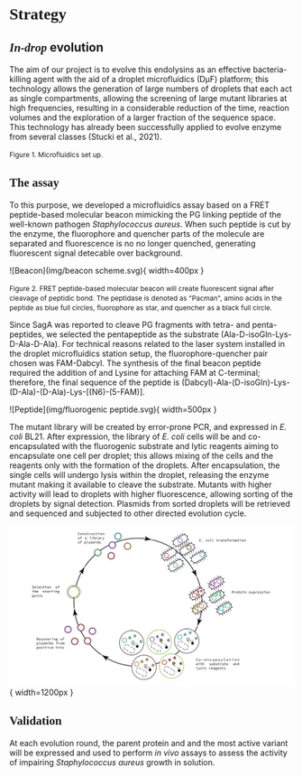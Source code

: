 # **<span style="font-family:Source Code pro">Strategy</span>**


## *<span style="font-family:Source Code pro">In-drop* evolution</span>

The aim of our project is to evolve this endolysins as an effective bacteria-killing agent with the aid of a droplet microfluidics (DµF) platform; this technology allows the generation of large numbers of droplets that each act as single compartments, allowing the screening of large mutant libraries at high frequencies, resulting in a considerable reduction of the time, reaction volumes and the exploration of a larger fraction of the sequence space. This technology has already been successfully applied to evolve enzyme from several classes (Stucki et al., 2021). 

<span style="font-size: 12px">Figure 1. Microfluidics set up.<span>

## <span style="font-family:Source Code pro">The assay</span>

To this purpose, we developed a microfluidics assay based on a FRET peptide-based molecular beacon mimicking the PG linking peptide of the well-known pathogen *Staphylococcus aureus*. When such peptide is cut by the enzyme, the fluorophore and quencher parts of the molecule are separated and fluorescence is no no longer quenched, generating fluorescent signal detecable over background.

![Beacon](img/beacon scheme.svg){ width=400px }

<span style="font-size: 12px">Figure 2. FRET peptide-based molecular beacon will create fluorescent signal after cleavage of peptidic bond. The peptidase is denoted as "Pacman", amino acids in the peptide as blue full circles, fluorophore as star, and quencher as a black full circle.<span>

Since SagA was reported to cleave PG fragments with tetra- and penta-peptides, we selected the pentapeptide as the substrate (Ala-D-isoGln-Lys-D-Ala-D-Ala). For technical reasons related to the laser system installed in the droplet microfluidics station setup, the fluorophore-quencher pair chosen was FAM-Dabcyl. The synthesis of the final beacon peptide required the addition of and Lysine for attaching FAM at C-terminal; therefore, the final sequence of the peptide is (Dabcyl)-Ala-(D-isoGln)-Lys-(D-Ala)-(D-Ala)-Lys-[(N6)-(5-FAM)]. 

![Peptide](img/fluorogenic peptide.svg){ width=500px }

The mutant library will be created by error-prone PCR, and expressed in *E. coli* BL21. After expression, the library of *E. coli* cells will be and co-encapsulated with the fluorogenic substrate and lytic reagents aiming to encapsulate one cell per droplet; this allows mixing of the cells and the reagents only with the formation of the droplets. After encapsulation, the single cells will undergo lysis within the droplet, releasing the enzyme mutant making it available to cleave the substrate. Mutants with higher activity will lead to droplets with higher fluorescence, allowing sorting of the droplets by signal detection. Plasmids from sorted droplets will be retrieved and sequenced and subjected to other directed evolution cycle.

![Evolution_scheme](img/Iteration_cycle.svg){ width=1200px }



## <span style="font-family:Source Code pro">Validation</span>

At each evolution round, the parent protein and and the most active variant will be expressed and used to perform *in vivo* assays to assess the activity of impairing *Staphylococcus aureus* growth in solution.



